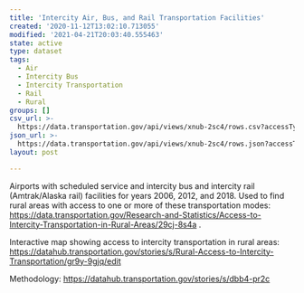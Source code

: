 ```yaml
---
title: 'Intercity Air, Bus, and Rail Transportation Facilities'
created: '2020-11-12T13:02:10.713055'
modified: '2021-04-21T20:03:40.555463'
state: active
type: dataset
tags:
  - Air
  - Intercity Bus
  - Intercity Transportation
  - Rail
  - Rural
groups: []
csv_url: >-
  https://data.transportation.gov/api/views/xnub-2sc4/rows.csv?accessType=DOWNLOAD
json_url: >-
  https://data.transportation.gov/api/views/xnub-2sc4/rows.json?accessType=DOWNLOAD
layout: post

---
```

Airports with scheduled service and intercity bus and intercity rail (Amtrak/Alaska rail) facilities for years 2006, 2012, and 2018. Used to find rural areas with access to one or more of these transportation modes: https://data.transportation.gov/Research-and-Statistics/Access-to-Intercity-Transportation-in-Rural-Areas/29cj-8s4a . 

Interactive map showing access to intercity transportation in rural areas:
https://datahub.transportation.gov/stories/s/Rural-Access-to-Intercity-Transportation/gr9y-9gjq/edit

Methodology:
https://datahub.transportation.gov/stories/s/dbb4-pr2c
